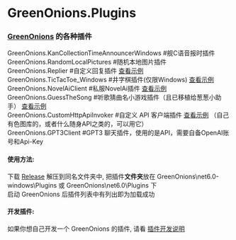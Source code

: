 # GreenOnions.Plugins
### [GreenOnions](https://github.com/Alex1911-Jiang/GreenOnions) 的各种插件

GreenOnions.KanCollectionTimeAnnouncerWindows #舰C语音报时插件<br>
GreenOnions.RandomLocalPictures #随机本地图片插件<br>
GreenOnions.Replier #自定义回复插件 [查看示例](https://github.com/Alex1911-Jiang/GreenOnions.Plugins/tree/main/GreenOnions.Replier)<br>
GreenOnions.TicTacToe_Windows #井字棋插件(仅限Windows) [查看示例](https://github.com/Alex1911-Jiang/GreenOnions.Plugins/tree/main/GreenOnions.TicTacToe_Windows)<br>
GreenOnions.NovelAiClient #私服NovelAi插件 [查看示例](https://github.com/Alex1911-Jiang/GreenOnions.Plugins/tree/main/GreenOnions.NovelAiClient)<br>
GreenOnions.GuessTheSong #听歌猜曲名小游戏插件（且已移植给葱葱小助手） [查看示例](https://github.com/Alex1911-Jiang/GreenOnions.Plugins/tree/main/GreenOnions.GuessTheSong)<br>
GreenOnions.CustomHttpApiInvoker #自定义 API 客户端插件 [查看示例](https://github.com/Alex1911-Jiang/GreenOnions.Plugins/blob/main/GreenOnions.CustomHttpApiInvoker) （自己有色图库的，或者什么随身API之类的，可以用它）<br>
GreenOnions.GPT3Client #GPT3 聊天插件，使用的是API，需要自备OpenAI账号和Api-Key<br>

#### 使用方法:
下载 [Release](https://github.com/Alex1911-Jiang/GreenOnions.Plugins/releases) 解压到同名文件夹中, 把插件**文件夹**放在 GreenOnions\net6.0-windows\Plugins 或 GreenOnions\net6.0\Plugins 下<br>
启动 GreenOnions 后插件列表中有列出即为加载成功<br>

#### 开发插件:
如果你想自己开发一个 GreenOnions 的插件, 请看 [插件开发说明](https://github.com/Alex1911-Jiang/GreenOnions.Plugins/blob/main/Develop_ReadMe.md)
